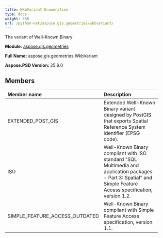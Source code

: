 ```yaml
---
title: WkbVariant Enumeration
type: docs
weight: 350
url: /python-net/aspose.gis.geometries/wkbvariant/
---
```


The variant of Well-Known Binary

**Module:** [aspose.gis.geometries](/psd/python-net/aspose.gis.geometries/)

**Full Name:** aspose.gis.geometries.WkbVariant

**Aspose.PSD Version:** 25.9.0

## **Members**
| **Member name** | **Description** |
| :- | :- |
| EXTENDED_POST_GIS | Extended Well-Known Binary variant designed by PostGIS that exports Spatial Reference System identifier (EPSG code). |
| ISO | Well-Known Binary compliant with ISO standard "SQL Multimedia and application packages - Part 3: Spatial" and<br/>            Simple Feature Access specification, version 1.2. |
| SIMPLE_FEATURE_ACCESS_OUTDATED | Well-Known Binary compliant with Simple Feature Access specification, version 1.1. |
